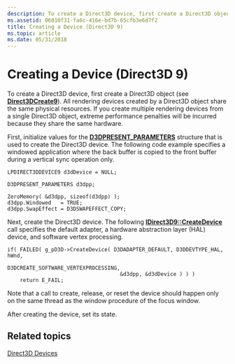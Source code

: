 ```yaml
---
description: To create a Direct3D device, first create a Direct3D object (see Direct3DCreate9).
ms.assetid: 06810f31-fa6c-416e-bd7b-65cfb3e6d7f2
title: Creating a Device (Direct3D 9)
ms.topic: article
ms.date: 05/31/2018
---
```


# Creating a Device (Direct3D 9)

To create a Direct3D device, first create a Direct3D object (see [**Direct3DCreate9**](/windows/win32/api/d3d9/nf-d3d9-direct3dcreate9)). All rendering devices created by a Direct3D object share the same physical resources. If you create multiple rendering devices from a single Direct3D object, extreme performance penalties will be incurred because they share the same hardware.

First, initialize values for the [**D3DPRESENT\_PARAMETERS**](d3dpresent-parameters.md) structure that is used to create the Direct3D device. The following code example specifies a windowed application where the back buffer is copied to the front buffer during a vertical sync operation only.


```
LPDIRECT3DDEVICE9 d3dDevice = NULL;

D3DPRESENT_PARAMETERS d3dpp; 

ZeroMemory( &d3dpp, sizeof(d3dpp) );
d3dpp.Windowed   = TRUE;
d3dpp.SwapEffect = D3DSWAPEFFECT_COPY;
```



Next, create the Direct3D device. The following [**IDirect3D9::CreateDevice**](/windows/win32/api/d3d9/nf-d3d9-idirect3d9-createdevice) call specifies the default adapter, a hardware abstraction layer (HAL) device, and software vertex processing.


```
if( FAILED( g_pD3D->CreateDevice( D3DADAPTER_DEFAULT, D3DDEVTYPE_HAL, hWnd,
                                    D3DCREATE_SOFTWARE_VERTEXPROCESSING,
                                    &d3dpp, &d3dDevice ) ) )
    return E_FAIL;
```



Note that a call to create, release, or reset the device should happen only on the same thread as the window procedure of the focus window.

After creating the device, set its state.

## Related topics

<dl> <dt>

[Direct3D Devices](direct3d-devices.md)
</dt> </dl>

 

 

